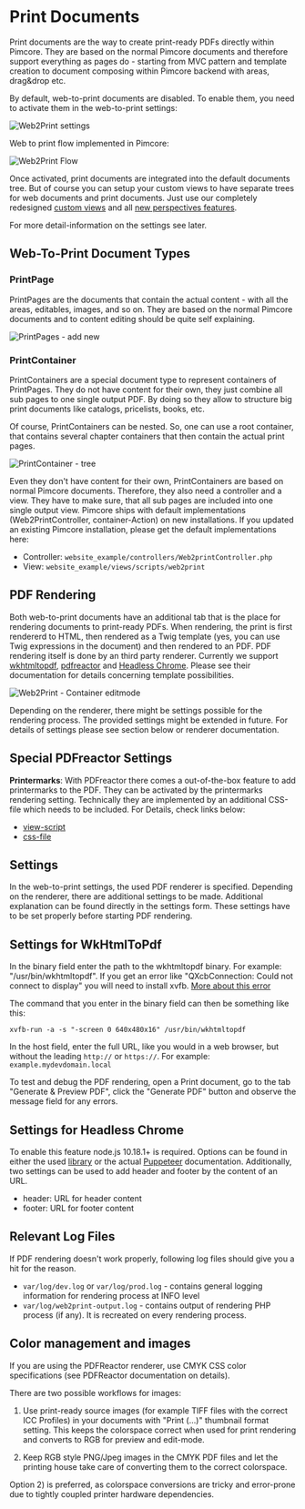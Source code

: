 # Print Documents

Print documents are the way to create print-ready PDFs directly within Pimcore. 
They are based on the normal Pimcore documents and therefore support everything as pages do - starting from MVC pattern 
and template creation to document composing within Pimcore backend with areas, drag&drop etc. 

By default, web-to-print documents are disabled. To enable them, you need to activate them in the web-to-print settings:

![Web2Print settings](../../img/printdocuments_settings.png)

Web to print flow implemented in Pimcore:

![Web2Print Flow](../../img/printdocuments_flow.png)


Once activated, print documents are integrated into the default documents tree. 
But of course you can setup your custom views to have separate trees for web documents and print documents. 
Just use our completely redesigned [custom views](../../05_Objects/01_Object_Classes/05_Class_Settings/20_Custom_Views.md) 
and all [new perspectives features](../../18_Tools_and_Features/13_Perspectives.md).

For more detail-information on the settings see later.

## Web-To-Print Document Types

### PrintPage 

PrintPages are the documents that contain the actual content - with all the areas, editables, images, and so on. 
They are based on the normal Pimcore documents and to content editing should be quite self explaining.

![PrintPages - add new](../../img/printdocuments_printpages_menu.png)

### PrintContainer

PrintContainers are a special document type to represent containers of PrintPages. They do not have content for their own, 
they just combine all sub pages to one single output PDF. By doing so they allow to structure big print documents like catalogs, 
pricelists, books, etc.

Of course, PrintContainers can be nested. So, one can use a root container, that contains several chapter containers 
that then contain the actual print pages.

![PrintContainer - tree](../../img/printdocuments_printcontainers_tree.png)

Even they don't have content for their own, PrintContainers are based on normal Pimcore documents. 
Therefore, they also need a controller and a view. They have to make sure, that all sub pages are included into one single output view. 
Pimcore ships with default implementations (Web2PrintController, container-Action) on new installations. 
If you updated an existing Pimcore installation, please get the default implementations here: 

* Controller: `website_example/controllers/Web2printController.php`
* View: `website_example/views/scripts/web2print`

## PDF Rendering

Both web-to-print documents have an additional tab that is the place for rendering documents to print-ready PDFs.
When rendering, the print is first rendererd to HTML, then rendered as a Twig template (yes, you can use Twig expressions in the document) and then rendered to an PDF. PDF rendering itself is done by an
third party renderer. Currently we support [wkhtmltopdf](http://wkhtmltopdf.org/), [pdfreactor](http://www.pdfreactor.com/) 
and [Headless Chrome](https://developers.google.com/web/tools/puppeteer). 
Please see their documentation for details concerning template possibilities.

![Web2Print - Container editmode](../../img/printdocuments_editmode_preview.png)

Depending on the renderer, there might be settings possible for the rendering process. 
The provided settings might be extended in future. 
For details of settings please see section below or renderer documentation.

## Special PDFreactor Settings

**Printermarks**: With PDFreactor there comes a out-of-the-box feature to add printermarks to the PDF. 
They can be activated by the printermarks rendering setting. Technically they are implemented by an additional CSS-file which needs to be included.
For Details, check links below:

* [view-script](https://github.com/pimcore/demo/blob/master/templates/layouts/print_catalog.html.twig#L18-L20)
* [css-file](https://github.com/pimcore/pimcore/blob/master/bundles/AdminBundle/Resources/public/css/print/print-printermarks.css)

## Settings
In the web-to-print settings, the used PDF renderer is specified. Depending on the renderer, there are additional settings to be made. 
Additional explanation can be found directly in the settings form. 
These settings have to be set properly before starting PDF rendering.

## Settings for WkHtmlToPdf

In the binary field enter the path to the wkhtmltopdf binary. For example: "/usr/bin/wkhtmltopdf". If you get an error like "QXcbConnection: 
Could not connect to display" you will need to install xvfb. 
[More about this error](https://unix.stackexchange.com/questions/192642/wkhtmltopdf-qxcbconnection-could-not-connect-to-display)

The command that you enter in the binary field can then be something like this:
```
xvfb-run -a -s "-screen 0 640x480x16" /usr/bin/wkhtmltopdf
```
In the host field, enter the full URL, like you would in a web browser, but without the leading `http://` or `https://`. 
For example: `example.mydevdomain.local`

To test and debug the PDF rendering, open a Print document, go to the tab "Generate & Preview PDF", click the "Generate PDF" 
button and observe the message field for any errors.

## Settings for Headless Chrome

To enable this feature node.js 10.18.1+ is required. Options can be found in either the used [library](https://github.com/spiritix/php-chrome-html2pdf) or the actual [Puppeteer](https://pptr.dev/#?product=Puppeteer&version=v5.0.0&show=api-pagepdfoptions) documentation.
Additionally, two settings can be used to add header and footer by the content of an URL.
* header: URL for header content
* footer: URL for footer content

## Relevant Log Files

If PDF rendering doesn't work properly, following log files should give you a hit for the reason.

* `var/log/dev.log` or `var/log/prod.log` - contains general logging information for rendering process at INFO level
* `var/log/web2print-output.log` - contains output of rendering PHP process (if any). It is recreated on every rendering process.

## Color management and images

If you are using the PDFReactor renderer, use CMYK CSS color specifications (see PDFReactor documentation on details).

There are two possible workflows for images:

1) Use print-ready source images (for example TIFF files with the correct ICC Profiles) in your documents with "Print (...)" thumbnail format setting. This keeps the colorspace correct when used for print rendering and converts to RGB for preview and edit-mode.

2) Keep RGB style PNG/Jpeg images in the CMYK PDF files and let the printing house take care of converting them to the correct colorspace.

Option 2) is preferred, as colorspace conversions are tricky and error-prone due to tightly coupled printer hardware dependencies.

